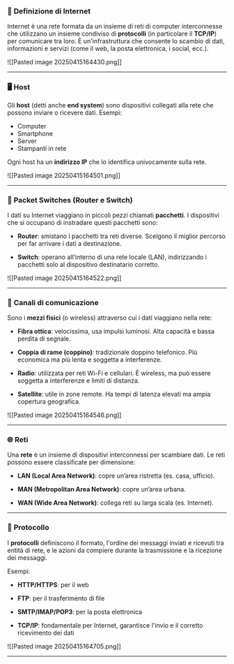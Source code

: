 
### 📡 **Definizione di Internet**

Internet è una rete formata da un insieme di reti di computer interconnesse che utilizzano un insieme condiviso di **protocolli** (in particolare il **TCP/IP**) per comunicare tra loro. È un'infrastruttura che consente lo scambio di dati, informazioni e servizi (come il web, la posta elettronica, i social, ecc.).

![[Pasted image 20250415164430.png]]

---

### 🖥️ **Host**

Gli **host** (detti anche **end system**) sono dispositivi collegati alla rete che possono inviare o ricevere dati. Esempi:

- Computer
- Smartphone
- Server
- Stampanti in rete

Ogni host ha un **indirizzo IP** che lo identifica univocamente sulla rete.

![[Pasted image 20250415164501.png]]

---

### 🔀 **Packet Switches (Router e Switch)**

I dati su Internet viaggiano in piccoli pezzi chiamati **pacchetti**. I dispositivi che si occupano di instradare questi pacchetti sono:

- **Router**: smistano i pacchetti tra reti diverse. Scelgono il miglior percorso per far arrivare i dati a destinazione.
    
- **Switch**: operano all’interno di una rete locale (LAN), indirizzando i pacchetti solo al dispositivo destinatario corretto.

![[Pasted image 20250415164522.png]]

---

### 🔌 **Canali di comunicazione**

Sono i **mezzi fisici** (o wireless) attraverso cui i dati viaggiano nella rete:

- **Fibra ottica**: velocissima, usa impulsi luminosi. Alta capacità e bassa perdita di segnale.
    
- **Coppia di rame (coppino)**: tradizionale doppino telefonico. Più economica ma più lenta e soggetta a interferenze.
    
- **Radio**: utilizzata per reti Wi-Fi e cellulari. È wireless, ma può essere soggetta a interferenze e limiti di distanza.
    
- **Satellite**: utile in zone remote. Ha tempi di latenza elevati ma ampia copertura geografica.

![[Pasted image 20250415164546.png]]

---

### 🌐 **Reti**

Una **rete** è un insieme di dispositivi interconnessi per scambiare dati. Le reti possono essere classificate per dimensione:

- **LAN (Local Area Network)**: copre un’area ristretta (es. casa, ufficio).
    
- **MAN (Metropolitan Area Network)**: copre un’area urbana.
    
- **WAN (Wide Area Network)**: collega reti su larga scala (es. Internet).


---

### 📑 **Protocollo**

I **protocolli** definiscono il formato, l'ordine dei messaggi inviati e ricevuti tra entità di rete, e le azioni da compiere durante la trasmissione e la ricezione dei messaggi.

Esempi:

- **HTTP/HTTPS**: per il web
    
- **FTP**: per il trasferimento di file
    
- **SMTP/IMAP/POP3**: per la posta elettronica
    
- **TCP/IP**: fondamentale per Internet, garantisce l'invio e il corretto ricevimento dei dati

![[Pasted image 20250415164705.png]]

---


